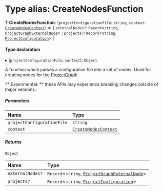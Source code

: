 # Type alias: CreateNodesFunction

Ƭ **CreateNodesFunction**: (`projectConfigurationFile`: `string`, `context`: [`CreateNodesContext`](../../devkit/documents/CreateNodesContext)) => { `externalNodes?`: `Record`<`string`, [`ProjectGraphExternalNode`](../../devkit/documents/ProjectGraphExternalNode)\> ; `projects?`: `Record`<`string`, [`ProjectConfiguration`](../../devkit/documents/ProjectConfiguration)\> }

#### Type declaration

▸ (`projectConfigurationFile`, `context`): `Object`

A function which parses a configuration file into a set of nodes.
Used for creating nodes for the [ProjectGraph](../../devkit/documents/ProjectGraph)

** Experimental: ** these APIs may experience breaking changes outside of major versions.

##### Parameters

| Name                       | Type                                                              |
| :------------------------- | :---------------------------------------------------------------- |
| `projectConfigurationFile` | `string`                                                          |
| `context`                  | [`CreateNodesContext`](../../devkit/documents/CreateNodesContext) |

##### Returns

`Object`

| Name             | Type                                                                                               |
| :--------------- | :------------------------------------------------------------------------------------------------- |
| `externalNodes?` | `Record`<`string`, [`ProjectGraphExternalNode`](../../devkit/documents/ProjectGraphExternalNode)\> |
| `projects?`      | `Record`<`string`, [`ProjectConfiguration`](../../devkit/documents/ProjectConfiguration)\>         |
